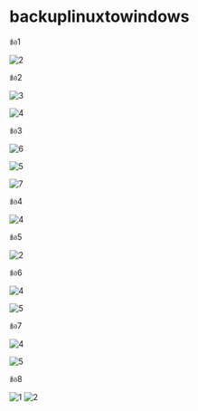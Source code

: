 # backuplinuxtowindows



ข้อ1

![2](https://user-images.githubusercontent.com/89773987/131489594-3f7af63c-433f-4804-9383-47c05ba8a821.png)










ข้อ2

![3](https://user-images.githubusercontent.com/89773987/131489610-2a290e7c-e90b-49df-9fed-e324ea5048fd.png)














































   ![4](https://user-images.githubusercontent.com/89773987/131489615-2f9fd1bc-4ac6-486d-88f6-1921e69dc5ad.png)
   
   
   
   
   
   
   
   
   
   
   
   
   
   
   
   
   
   
   
   
   
   
   
   
ข้อ3



![6](https://user-images.githubusercontent.com/89773987/131489685-2c341a09-4b3b-44a6-b9e8-fe74edd90541.png)



![5](https://user-images.githubusercontent.com/89773987/131496345-6d665f47-de8e-457a-abd7-2fb6e3ccbc7d.png)

![7](https://user-images.githubusercontent.com/89773987/131496390-6f1e9187-223e-45e7-afee-b0ae309d6edc.png)






























ข้อ4




![4](https://user-images.githubusercontent.com/89773987/131489753-b11767bd-05b2-46be-b2a0-ed9150265b77.png)


































ข้อ5


![2](https://user-images.githubusercontent.com/89773987/131489812-ad4b7cdd-6593-4d22-9a7e-a6af3c6824ec.png)







































ข้อ6



![4](https://user-images.githubusercontent.com/89773987/131489838-a00d6328-e7b8-4069-b506-fa31eb3dbd6f.png)


![5](https://user-images.githubusercontent.com/89773987/131497430-1ed16abe-e5fd-4767-a1b6-bc620834f61c.png)














































ข้อ7 


![4](https://user-images.githubusercontent.com/89773987/131489863-3d3fb6b6-c483-41d2-8959-3c469da0ddc1.png)



![5](https://user-images.githubusercontent.com/89773987/131497459-37335ece-2a13-4470-8ac6-3695ffc70ddb.png)





























ข้อ8

![1](https://user-images.githubusercontent.com/89773987/131489881-c5b44b5b-ecef-4184-add7-a1741326a523.png)
![2](https://user-images.githubusercontent.com/89773987/131489893-b5c20a0a-d321-4b55-90e0-056e7e107531.png)

